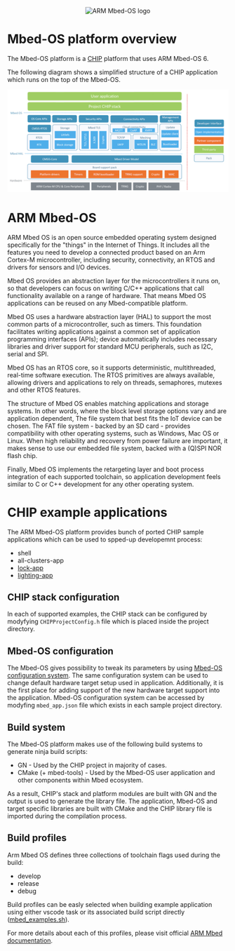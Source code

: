<p align="center">
  <img src="https://raw.githubusercontent.com/ARMmbed/mbed-os/master/logo.png" alt="ARM Mbed-OS logo"/>
</p>

# Mbed-OS platform overview

The Mbed-OS platform is a
[CHIP](https://github.com/project-chip/connectedhomeip) platform that uses
ARM Mbed-OS 6.

The following diagram shows a simplified structure of a CHIP application which runs on
the top of the Mbed-OS.

<p align="center">
    <img src="../images/chip_mbedos_overview_simplified.png" alt="chip_mbedos_overview_simplified">
</p>

# ARM Mbed-OS

ARM Mbed OS is an open source embedded operating system designed specifically for the 
"things" in the Internet of Things. It includes all the features you need to develop
a connected product based on an Arm Cortex-M microcontroller, including security, 
connectivity, an RTOS and drivers for sensors and I/O devices.

Mbed OS provides an abstraction layer for the microcontrollers it runs on,
so that developers can focus on writing C/C++ applications that call functionality
available on a range of hardware. That means Mbed OS applications can be reused on any
Mbed-compatible platform.

Mbed OS uses a hardware abstraction layer (HAL) to support the most common parts of a
microcontroller, such as timers. This foundation facilitates writing applications
against a common set of application programming interfaces (APIs); device automatically
includes necessary libraries and driver support for standard MCU peripherals, such as I2C,
serial and SPI.

Mbed OS has an RTOS core, so it supports deterministic, multithreaded, real-time software
execution. The RTOS primitives are always available, allowing drivers and applications
to rely on threads, semaphores, mutexes and other RTOS features.

The structure of Mbed OS enables matching applications and storage systems. In other words,
where the block level storage options vary and are application dependent, The file system
that best fits the IoT device can be chosen. The FAT file system - backed by an SD card - provides
compatibility with other operating systems, such as Windows, Mac OS or Linux. When high
reliability and recovery from power failure are important, it makes sense to use our
embedded file system, backed with a (Q)SPI NOR flash chip.

Finally, Mbed OS implements the retargeting layer and boot process integration of each
supported toolchain, so application development feels similar to C or C++ development
for any other operating system.

# CHIP example applications
The ARM Mbed-OS platform provides bunch of ported CHIP sample applications which can be used
to spped-up developemnt process:
- shell
- all-clusters-app
- [lock-app](../../examples/lock-app/mbed/README.md)
- [lighting-app](../../examples/lighting-app/mbed/README.md)

## CHIP stack configuration
In each of supported examples, the CHIP stack can be configured by modyfying `CHIPProjectConfig.h` file
which is placed inside the project directory.

## Mbed-OS configuration
The Mbed-OS gives possibility to tweak its parameters by using
[Mbed-OS configuration system](https://os.mbed.com/docs/mbed-os/v6.12/program-setup/advanced-configuration.html).
The same configuration system can be used to change default hardware target setup used in
application. Additionally, it is the first place for adding support of the new hardware
target support into the application. Mbed-OS configuration system can be accessed by modyfing
`mbed_app.json` file which exists in each sample project directory.

## Build system

The Mbed-OS platform makes use of the following build systems to generate
ninja build scripts:

-   GN - Used by the CHIP project in majority of cases.
-   CMake (+ mbed-tools) - Used by the Mbed-OS user application and other
    components within Mbed ecosystem.

As a result, CHIP's stack and platform modules are built with GN and the output
is used to generate the library file. The
application, Mbed-OS and target specific libraries are built with CMake and the CHIP
library file is imported during the compilation process.

## Build profiles

Arm Mbed OS defines three collections of toolchain flags used during the build:
 
 - develop
 - release
 - debug

Build profiles can be easly selected when building example application using either
vscode task or its associated build script directly ([mbed_examples.sh](../../scripts/examples/mbed_example.sh)).

For more details about each of this profiles, please visit official [ARM Mbed documentation](https://os.mbed.com/docs/mbed-os/v6.12/program-setup/build-profiles-and-rules.html).